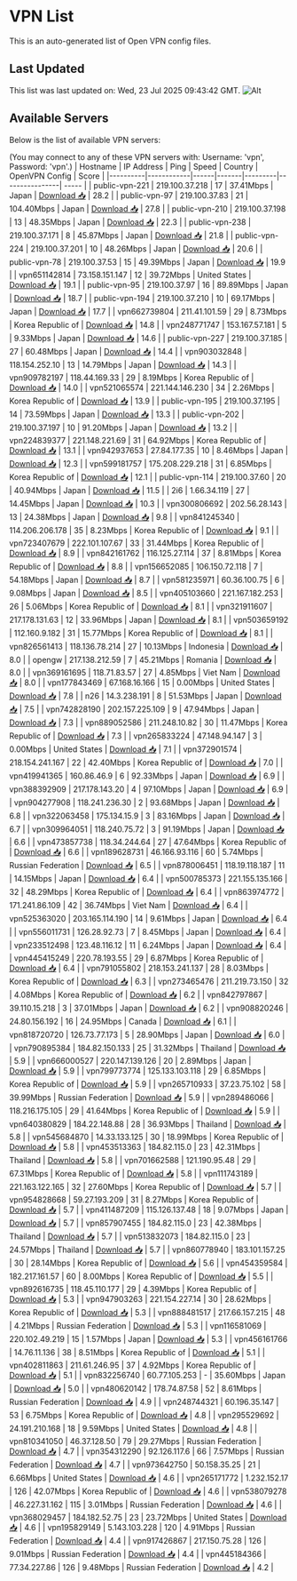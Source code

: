 # VPN List

This is an auto-generated list of Open VPN config files.

## Last Updated

This list was last updated on: Wed, 23 Jul 2025 09:43:42 GMT.
![Alt](https://repobeats.axiom.co/api/embed/186b98318ef1479477931607c1ad7d823f12451f.svg "Repobeats analytics image")

## Available Servers

Below is the list of available VPN servers:

(You may connect to any of these VPN servers with: Username: 'vpn', Password: 'vpn'.)
| Hostname | IP Address | Ping | Speed | Country | OpenVPN Config | Score |
|----------|------------|------|-------|---------|----------------| ----- |
| public-vpn-221 | 219.100.37.218 | 17 | 37.41Mbps | Japan | [Download 📥](./configs/server_0_JP.ovpn) | 28.2 |
| public-vpn-97 | 219.100.37.83 | 21 | 104.40Mbps | Japan | [Download 📥](./configs/server_1_JP.ovpn) | 27.8 |
| public-vpn-210 | 219.100.37.198 | 13 | 48.35Mbps | Japan | [Download 📥](./configs/server_2_JP.ovpn) | 22.3 |
| public-vpn-238 | 219.100.37.171 | 8 | 45.87Mbps | Japan | [Download 📥](./configs/server_3_JP.ovpn) | 21.8 |
| public-vpn-224 | 219.100.37.201 | 10 | 48.26Mbps | Japan | [Download 📥](./configs/server_4_JP.ovpn) | 20.6 |
| public-vpn-78 | 219.100.37.53 | 15 | 49.39Mbps | Japan | [Download 📥](./configs/server_5_JP.ovpn) | 19.9 |
| vpn651142814 | 73.158.151.147 | 12 | 39.72Mbps | United States | [Download 📥](./configs/server_6_US.ovpn) | 19.1 |
| public-vpn-95 | 219.100.37.97 | 16 | 89.89Mbps | Japan | [Download 📥](./configs/server_7_JP.ovpn) | 18.7 |
| public-vpn-194 | 219.100.37.210 | 10 | 69.17Mbps | Japan | [Download 📥](./configs/server_8_JP.ovpn) | 17.7 |
| vpn662739804 | 211.41.101.59 | 29 | 8.73Mbps | Korea Republic of | [Download 📥](./configs/server_9_KR.ovpn) | 14.8 |
| vpn248771747 | 153.167.57.181 | 5 | 9.33Mbps | Japan | [Download 📥](./configs/server_10_JP.ovpn) | 14.6 |
| public-vpn-227 | 219.100.37.185 | 27 | 60.48Mbps | Japan | [Download 📥](./configs/server_11_JP.ovpn) | 14.4 |
| vpn903032848 | 118.154.252.10 | 13 | 14.79Mbps | Japan | [Download 📥](./configs/server_12_JP.ovpn) | 14.3 |
| vpn909782197 | 118.44.169.33 | 29 | 8.19Mbps | Korea Republic of | [Download 📥](./configs/server_13_KR.ovpn) | 14.0 |
| vpn521065574 | 221.144.146.230 | 34 | 2.26Mbps | Korea Republic of | [Download 📥](./configs/server_14_KR.ovpn) | 13.9 |
| public-vpn-195 | 219.100.37.195 | 14 | 73.59Mbps | Japan | [Download 📥](./configs/server_15_JP.ovpn) | 13.3 |
| public-vpn-202 | 219.100.37.197 | 10 | 91.20Mbps | Japan | [Download 📥](./configs/server_16_JP.ovpn) | 13.2 |
| vpn224839377 | 221.148.221.69 | 31 | 64.92Mbps | Korea Republic of | [Download 📥](./configs/server_17_KR.ovpn) | 13.1 |
| vpn942937653 | 27.84.177.35 | 10 | 8.46Mbps | Japan | [Download 📥](./configs/server_18_JP.ovpn) | 12.3 |
| vpn599181757 | 175.208.229.218 | 31 | 6.85Mbps | Korea Republic of | [Download 📥](./configs/server_19_KR.ovpn) | 12.1 |
| public-vpn-114 | 219.100.37.60 | 20 | 40.94Mbps | Japan | [Download 📥](./configs/server_20_JP.ovpn) | 11.5 |
| 2i6 | 1.66.34.119 | 27 | 14.45Mbps | Japan | [Download 📥](./configs/server_21_JP.ovpn) | 10.3 |
| vpn300806692 | 202.56.28.143 | 13 | 24.38Mbps | Japan | [Download 📥](./configs/server_22_JP.ovpn) | 9.8 |
| vpn841245340 | 114.206.206.178 | 35 | 8.23Mbps | Korea Republic of | [Download 📥](./configs/server_23_KR.ovpn) | 9.1 |
| vpn723407679 | 222.101.107.67 | 33 | 31.44Mbps | Korea Republic of | [Download 📥](./configs/server_24_KR.ovpn) | 8.9 |
| vpn842161762 | 116.125.27.114 | 37 | 8.81Mbps | Korea Republic of | [Download 📥](./configs/server_25_KR.ovpn) | 8.8 |
| vpn156652085 | 106.150.72.118 | 7 | 54.18Mbps | Japan | [Download 📥](./configs/server_26_JP.ovpn) | 8.7 |
| vpn581235971 | 60.36.100.75 | 6 | 9.08Mbps | Japan | [Download 📥](./configs/server_27_JP.ovpn) | 8.5 |
| vpn405103660 | 221.167.182.253 | 26 | 5.06Mbps | Korea Republic of | [Download 📥](./configs/server_28_KR.ovpn) | 8.1 |
| vpn321911607 | 217.178.131.63 | 12 | 33.96Mbps | Japan | [Download 📥](./configs/server_29_JP.ovpn) | 8.1 |
| vpn503659192 | 112.160.9.182 | 31 | 15.77Mbps | Korea Republic of | [Download 📥](./configs/server_30_KR.ovpn) | 8.1 |
| vpn826561413 | 118.136.78.214 | 27 | 10.13Mbps | Indonesia | [Download 📥](./configs/server_31_ID.ovpn) | 8.0 |
| opengw | 217.138.212.59 | 7 | 45.21Mbps | Romania | [Download 📥](./configs/server_32_RO.ovpn) | 8.0 |
| vpn369161695 | 118.71.83.57 | 27 | 4.85Mbps | Viet Nam | [Download 📥](./configs/server_33_VN.ovpn) | 8.0 |
| vpn177843469 | 67.168.16.166 | 15 | 0.00Mbps | United States | [Download 📥](./configs/server_34_US.ovpn) | 7.8 |
| n26 | 14.3.238.191 | 8 | 51.53Mbps | Japan | [Download 📥](./configs/server_35_JP.ovpn) | 7.5 |
| vpn742828190 | 202.157.225.109 | 9 | 47.94Mbps | Japan | [Download 📥](./configs/server_36_JP.ovpn) | 7.3 |
| vpn889052586 | 211.248.10.82 | 30 | 11.47Mbps | Korea Republic of | [Download 📥](./configs/server_37_KR.ovpn) | 7.3 |
| vpn265833224 | 47.148.94.147 | 3 | 0.00Mbps | United States | [Download 📥](./configs/server_38_US.ovpn) | 7.1 |
| vpn372901574 | 218.154.241.167 | 22 | 42.40Mbps | Korea Republic of | [Download 📥](./configs/server_39_KR.ovpn) | 7.0 |
| vpn419941365 | 160.86.46.9 | 6 | 92.33Mbps | Japan | [Download 📥](./configs/server_40_JP.ovpn) | 6.9 |
| vpn388392909 | 217.178.143.20 | 4 | 97.10Mbps | Japan | [Download 📥](./configs/server_41_JP.ovpn) | 6.9 |
| vpn904277908 | 118.241.236.30 | 2 | 93.68Mbps | Japan | [Download 📥](./configs/server_42_JP.ovpn) | 6.8 |
| vpn322063458 | 175.134.15.9 | 3 | 83.16Mbps | Japan | [Download 📥](./configs/server_43_JP.ovpn) | 6.7 |
| vpn309964051 | 118.240.75.72 | 3 | 91.19Mbps | Japan | [Download 📥](./configs/server_44_JP.ovpn) | 6.6 |
| vpn473857738 | 118.34.244.64 | 27 | 47.64Mbps | Korea Republic of | [Download 📥](./configs/server_45_KR.ovpn) | 6.6 |
| vpn189628731 | 46.166.93.116 | 60 | 5.74Mbps | Russian Federation | [Download 📥](./configs/server_46_RU.ovpn) | 6.5 |
| vpn878006451 | 118.19.118.187 | 11 | 14.15Mbps | Japan | [Download 📥](./configs/server_47_JP.ovpn) | 6.4 |
| vpn500785373 | 221.155.135.166 | 32 | 48.29Mbps | Korea Republic of | [Download 📥](./configs/server_48_KR.ovpn) | 6.4 |
| vpn863974772 | 171.241.86.109 | 42 | 36.74Mbps | Viet Nam | [Download 📥](./configs/server_49_VN.ovpn) | 6.4 |
| vpn525363020 | 203.165.114.190 | 14 | 9.61Mbps | Japan | [Download 📥](./configs/server_50_JP.ovpn) | 6.4 |
| vpn556011731 | 126.28.92.73 | 7 | 8.45Mbps | Japan | [Download 📥](./configs/server_51_JP.ovpn) | 6.4 |
| vpn233512498 | 123.48.116.12 | 11 | 6.24Mbps | Japan | [Download 📥](./configs/server_52_JP.ovpn) | 6.4 |
| vpn445415249 | 220.78.193.55 | 29 | 6.87Mbps | Korea Republic of | [Download 📥](./configs/server_53_KR.ovpn) | 6.4 |
| vpn791055802 | 218.153.241.137 | 28 | 8.03Mbps | Korea Republic of | [Download 📥](./configs/server_54_KR.ovpn) | 6.3 |
| vpn273465476 | 211.219.73.150 | 32 | 4.08Mbps | Korea Republic of | [Download 📥](./configs/server_55_KR.ovpn) | 6.2 |
| vpn842797867 | 39.110.15.218 | 3 | 37.01Mbps | Japan | [Download 📥](./configs/server_56_JP.ovpn) | 6.2 |
| vpn908820246 | 24.80.156.192 | 16 | 24.95Mbps | Canada | [Download 📥](./configs/server_57_CA.ovpn) | 6.1 |
| vpn818720720 | 126.73.77.173 | 5 | 28.90Mbps | Japan | [Download 📥](./configs/server_58_JP.ovpn) | 6.0 |
| vpn790895384 | 184.82.150.133 | 25 | 31.32Mbps | Thailand | [Download 📥](./configs/server_59_TH.ovpn) | 5.9 |
| vpn666000527 | 220.147.139.126 | 20 | 2.89Mbps | Japan | [Download 📥](./configs/server_60_JP.ovpn) | 5.9 |
| vpn799773774 | 125.133.103.118 | 29 | 6.85Mbps | Korea Republic of | [Download 📥](./configs/server_61_KR.ovpn) | 5.9 |
| vpn265710933 | 37.23.75.102 | 58 | 39.99Mbps | Russian Federation | [Download 📥](./configs/server_62_RU.ovpn) | 5.9 |
| vpn289486066 | 118.216.175.105 | 29 | 41.64Mbps | Korea Republic of | [Download 📥](./configs/server_63_KR.ovpn) | 5.9 |
| vpn640380829 | 184.22.148.88 | 28 | 36.93Mbps | Thailand | [Download 📥](./configs/server_64_TH.ovpn) | 5.8 |
| vpn545684870 | 14.33.133.125 | 30 | 18.99Mbps | Korea Republic of | [Download 📥](./configs/server_65_KR.ovpn) | 5.8 |
| vpn453513363 | 184.82.115.0 | 23 | 42.31Mbps | Thailand | [Download 📥](./configs/server_66_TH.ovpn) | 5.8 |
| vpn701662588 | 121.190.95.48 | 29 | 67.31Mbps | Korea Republic of | [Download 📥](./configs/server_67_KR.ovpn) | 5.8 |
| vpn111743189 | 221.163.122.165 | 32 | 27.60Mbps | Korea Republic of | [Download 📥](./configs/server_68_KR.ovpn) | 5.7 |
| vpn954828668 | 59.27.193.209 | 31 | 8.27Mbps | Korea Republic of | [Download 📥](./configs/server_69_KR.ovpn) | 5.7 |
| vpn411487209 | 115.126.137.48 | 18 | 9.07Mbps | Japan | [Download 📥](./configs/server_70_JP.ovpn) | 5.7 |
| vpn857907455 | 184.82.115.0 | 23 | 42.38Mbps | Thailand | [Download 📥](./configs/server_71_TH.ovpn) | 5.7 |
| vpn513832073 | 184.82.115.0 | 23 | 24.57Mbps | Thailand | [Download 📥](./configs/server_72_TH.ovpn) | 5.7 |
| vpn860778940 | 183.101.157.25 | 30 | 28.14Mbps | Korea Republic of | [Download 📥](./configs/server_73_KR.ovpn) | 5.6 |
| vpn454359584 | 182.217.161.57 | 60 | 8.00Mbps | Korea Republic of | [Download 📥](./configs/server_74_KR.ovpn) | 5.5 |
| vpn892616735 | 118.45.110.177 | 29 | 4.39Mbps | Korea Republic of | [Download 📥](./configs/server_75_KR.ovpn) | 5.3 |
| vpn947903263 | 221.154.227.14 | 30 | 28.62Mbps | Korea Republic of | [Download 📥](./configs/server_76_KR.ovpn) | 5.3 |
| vpn888481517 | 217.66.157.215 | 48 | 4.21Mbps | Russian Federation | [Download 📥](./configs/server_77_RU.ovpn) | 5.3 |
| vpn116581069 | 220.102.49.219 | 15 | 1.57Mbps | Japan | [Download 📥](./configs/server_78_JP.ovpn) | 5.3 |
| vpn456161766 | 14.76.11.136 | 38 | 8.51Mbps | Korea Republic of | [Download 📥](./configs/server_79_KR.ovpn) | 5.1 |
| vpn402811863 | 211.61.246.95 | 37 | 4.92Mbps | Korea Republic of | [Download 📥](./configs/server_80_KR.ovpn) | 5.1 |
| vpn832256740 | 60.77.105.253 | - | 35.60Mbps | Japan | [Download 📥](./configs/server_81_JP.ovpn) | 5.0 |
| vpn480620142 | 178.74.87.58 | 52 | 8.61Mbps | Russian Federation | [Download 📥](./configs/server_82_RU.ovpn) | 4.9 |
| vpn248744321 | 60.196.35.147 | 53 | 6.75Mbps | Korea Republic of | [Download 📥](./configs/server_83_KR.ovpn) | 4.8 |
| vpn295529692 | 24.191.210.168 | 18 | 9.59Mbps | United States | [Download 📥](./configs/server_84_US.ovpn) | 4.8 |
| vpn810341050 | 46.37.128.50 | 79 | 29.27Mbps | Russian Federation | [Download 📥](./configs/server_85_RU.ovpn) | 4.7 |
| vpn354312290 | 92.126.117.6 | 66 | 7.57Mbps | Russian Federation | [Download 📥](./configs/server_86_RU.ovpn) | 4.7 |
| vpn973642750 | 50.158.35.25 | 21 | 6.66Mbps | United States | [Download 📥](./configs/server_87_US.ovpn) | 4.6 |
| vpn265171772 | 1.232.152.17 | 126 | 42.07Mbps | Korea Republic of | [Download 📥](./configs/server_88_KR.ovpn) | 4.6 |
| vpn538079278 | 46.227.31.162 | 115 | 3.01Mbps | Russian Federation | [Download 📥](./configs/server_89_RU.ovpn) | 4.6 |
| vpn368029457 | 184.182.52.75 | 23 | 23.72Mbps | United States | [Download 📥](./configs/server_90_US.ovpn) | 4.6 |
| vpn195829149 | 5.143.103.228 | 120 | 4.91Mbps | Russian Federation | [Download 📥](./configs/server_91_RU.ovpn) | 4.4 |
| vpn917426867 | 217.150.75.28 | 126 | 9.01Mbps | Russian Federation | [Download 📥](./configs/server_92_RU.ovpn) | 4.4 |
| vpn445184366 | 77.34.227.86 | 126 | 9.48Mbps | Russian Federation | [Download 📥](./configs/server_93_RU.ovpn) | 4.2 |
